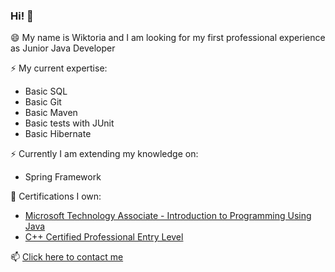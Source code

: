 ### Hi! 👋

😄 My name is Wiktoria and I am looking for my first professional experience as Junior Java Developer

⚡ My current expertise:
-   Basic SQL
-   Basic Git
-   Basic Maven
-   Basic tests with JUnit
-   Basic Hibernate

⚡ Currently I am extending my knowledge on:
- Spring Framework

📝 Certifications I own:
- [Microsoft Technology Associate - Introduction to Programming Using Java](https://www.certiport.com/Portal/Pages/PrintTranscriptInfo.aspx?action=Cert&id=398&cvid=X6EgAUFSXTVNocdP%2FkPQqA%3D%3D)
- [C++ Certified Professional Entry Level](https://www.credly.com/badges/5d2baa3b-1638-4cc4-979c-58ba46f004e8/public_url)

📫 [Click here to contact me](mailto:wikhetman@gmail.com)

<!--
**wiktoriahet/wiktoriahet** is a ✨ _special_ ✨ repository because its `README.md` (this file) appears on your GitHub profile.

Here are some ideas to get you started:

- 🔭 I’m currently working on ...
- 🌱 I’m currently learning ...
- 👯 I’m looking to collaborate on ...
- 🤔 I’m looking for help with ...
- 💬 Ask me about ...
- 📫 How to reach me: ...
- 😄 Pronouns: ...
- ⚡ Fun fact: ...
-->
